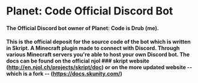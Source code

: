 # Planet: Code Official Discord Bot 

#### The Official Discord bot owner of Planet: Code is Drub (me). 
#### This is the official deposit for the source code of the bot which is written in Skript. A Minecraft plugin made to connect with Discord. Through various Minecraft servers you're able to host your own Discord bot. The docs can be found on the official njol ### skript website (http://en.njol.ch/projects/skript/doc) or on the more updated website -- which is a fork -- (https://docs.skunity.com/)

